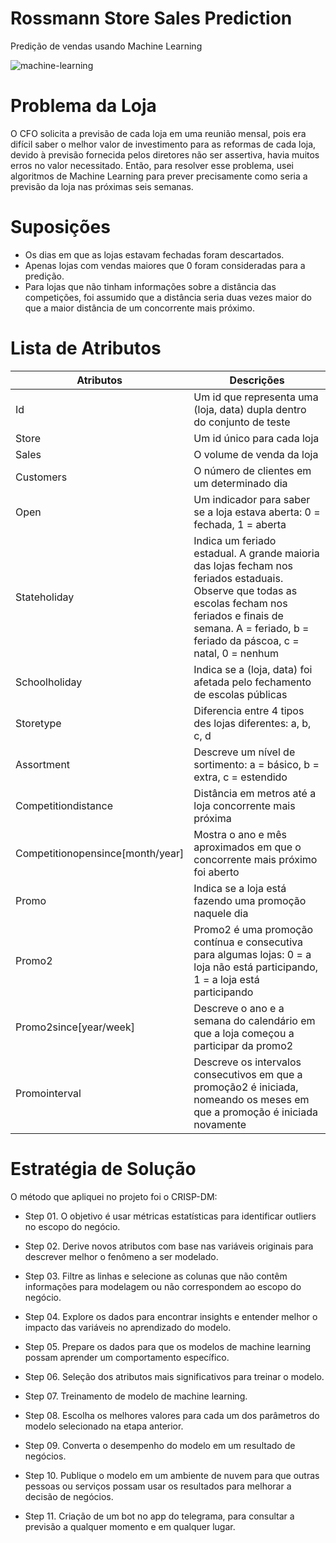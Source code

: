 # Rossmann Store Sales Prediction
Predição de vendas usando Machine Learning

![machine-learning](https://user-images.githubusercontent.com/87080266/129563112-146c946e-dfdb-4f6d-8721-246ebf7a5458.jpg)

# Problema da Loja
O CFO solicita a previsão de cada loja em uma reunião mensal, pois era difícil saber o melhor valor de investimento para as reformas de cada loja, devido à previsão fornecida pelos diretores não ser assertiva, havia muitos erros no valor necessitado. Então, para resolver esse problema, usei algoritmos de Machine Learning para prever precisamente como seria a previsão da loja nas próximas seis semanas.

# Suposições
- Os dias em que as lojas estavam fechadas foram descartados.
- Apenas lojas com vendas maiores que 0 foram consideradas para a predição.
- Para lojas que não tinham informações sobre a distância das competições, foi assumido que a distância seria duas vezes maior do que a maior distância de um concorrente mais próximo.

# Lista de Atributos


| Atributos                        | Descrições                                                     |
| -------------------------------- | ------------------------------------------------------------ |
| Id                               | Um id que representa uma (loja, data) dupla dentro do conjunto de teste|
| Store                            | Um id único para cada loja|
| Sales                            | O volume de venda da loja|
| Customers                        | O número de clientes em um determinado dia|
| Open                             | Um indicador para saber se a loja estava aberta: 0 = fechada, 1 = aberta|
| Stateholiday                     | Indica um feriado estadual. A grande maioria das lojas fecham nos feriados estaduais. Observe que todas as escolas fecham nos feriados e finais de semana. A = feriado, b = feriado da páscoa, c = natal, 0 = nenhum|
| Schoolholiday                    | Indica se a (loja, data) foi afetada pelo fechamento de escolas públicas|
| Storetype                        | Diferencia entre 4 tipos des lojas diferentes: a, b, c, d|
| Assortment                       | Descreve um nível de sortimento: a = básico, b = extra, c = estendido|
| Competitiondistance              | Distância em metros até a loja concorrente mais próxima|
| Competitionopensince[month/year] | Mostra o ano e mês aproximados em que o concorrente mais próximo foi aberto|
| Promo                            | Indica se a loja está fazendo uma promoção naquele dia|
| Promo2                           | Promo2 é uma promoção contínua e consecutiva para algumas lojas: 0 = a loja não está participando, 1 = a loja está participando|
| Promo2since[year/week]           | Descreve o ano e a semana do calendário em que a loja começou a participar da promo2|
| Promointerval                    | Descreve os intervalos consecutivos em que a promoção2 é iniciada, nomeando os meses em que a promoção é iniciada novamente|

# Estratégia de Solução
O método que apliquei no projeto foi o CRISP-DM:
- Step 01. O objetivo é usar métricas estatísticas para identificar outliers no escopo do negócio.

- Step 02. Derive novos atributos com base nas variáveis originais para descrever melhor o fenômeno a ser modelado.

- Step 03. Filtre as linhas e selecione as colunas que não contêm informações para modelagem ou não correspondem ao escopo do negócio.

- Step 04. Explore os dados para encontrar insights e entender melhor o impacto das variáveis no aprendizado do modelo.

- Step 05. Prepare os dados para que os modelos de machine learning possam aprender um comportamento específico.

- Step 06. Seleção dos atributos mais significativos para treinar o modelo.

- Step 07. Treinamento de modelo de machine learning.

- Step 08. Escolha os melhores valores para cada um dos parâmetros do modelo selecionado na etapa anterior.

- Step 09. Converta o desempenho do modelo em um resultado de negócios.

- Step 10. Publique o modelo em um ambiente de nuvem para que outras pessoas ou serviços possam usar os resultados para melhorar a decisão de negócios.

- Step 11. Criação de um bot no app do telegrama, para consultar a previsão a qualquer momento e em qualquer lugar.
